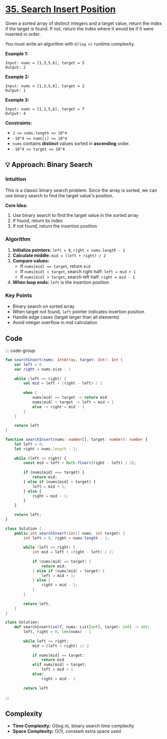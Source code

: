 # [35. Search Insert Position](https://leetcode.com/problems/search-insert-position/description/?envType=study-plan-v2&envId=top-interview-150)<Badge type="warning" text="Easy" />

Given a sorted array of distinct integers and a target value, return the index if the target is found. If not, return the index where it would be if it were inserted in order.

You must write an algorithm with <code>O(log n)</code> runtime complexity.

**Example 1:** 

```
Input: nums = [1,3,5,6], target = 5
Output: 2
```

**Example 2:** 

```
Input: nums = [1,3,5,6], target = 2
Output: 1
```

**Example 3:** 

```
Input: nums = [1,3,5,6], target = 7
Output: 4
```

**Constraints:** 

- <code>1 <= nums.length <= 10^4</code>
- <code>-10^4 <= nums[i] <= 10^4</code>
- <code>nums</code> contains **distinct** values sorted in **ascending** order.
- <code>-10^4 <= target <= 10^4</code>

## 💡 Approach: Binary Search

### Intuition

This is a classic binary search problem. Since the array is sorted, we can use binary search to find the target value's position.

**Core Idea:**
1. Use binary search to find the target value in the sorted array
2. If found, return its index
3. If not found, return the insertion position

### Algorithm

1. **Initialize pointers:** `left = 0`, `right = nums.length - 1`
2. **Calculate middle:** `mid = (left + right) / 2`
3. **Compare values:**
   - If `nums[mid] == target`, return `mid`
   - If `nums[mid] < target`, search right half: `left = mid + 1`
   - If `nums[mid] > target`, search left half: `right = mid - 1`
4. **When loop ends:** `left` is the insertion position

### Key Points

- Binary search on sorted array
- When target not found, `left` pointer indicates insertion position
- Handle edge cases (target larger than all elements)
- Avoid integer overflow in mid calculation

## Code

::: code-group

```kotlin [Kotlin]
fun searchInsert(nums: IntArray, target: Int): Int {
    var left = 0
    var right = nums.size - 1
    
    while (left <= right) {
        val mid = left + (right - left) / 2
        
        when {
            nums[mid] == target -> return mid
            nums[mid] < target -> left = mid + 1
            else -> right = mid - 1
        }
    }
    
    return left
}
```

```typescript [TypeScript]
function searchInsert(nums: number[], target: number): number {
    let left = 0;
    let right = nums.length - 1;
    
    while (left <= right) {
        const mid = left + Math.floor((right - left) / 2);
        
        if (nums[mid] === target) {
            return mid;
        } else if (nums[mid] < target) {
            left = mid + 1;
        } else {
            right = mid - 1;
        }
    }
    
    return left;
}
```

```java [Java]
class Solution {
    public int searchInsert(int[] nums, int target) {
        int left = 0, right = nums.length - 1;
        
        while (left <= right) {
            int mid = left + (right - left) / 2;
            
            if (nums[mid] == target) {
                return mid;
            } else if (nums[mid] < target) {
                left = mid + 1;
            } else {
                right = mid - 1;
            }
        }
        
        return left;
    }
}
```

```python [Python]
class Solution:
    def searchInsert(self, nums: List[int], target: int) -> int:
        left, right = 0, len(nums) - 1
        
        while left <= right:
            mid = (left + right) // 2
            
            if nums[mid] == target:
                return mid
            elif nums[mid] < target:
                left = mid + 1
            else:
                right = mid - 1
        
        return left
```

:::

## Complexity

- **Time Complexity:** O(log n), binary search time complexity
- **Space Complexity:** O(1), constant extra space used